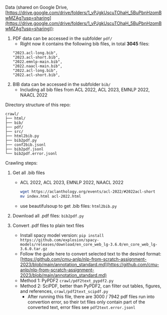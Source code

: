 Data (shared on Google Drive, [https://drive.google.com/drive/folders/1_vPJgkUscuTOhaH_5BuPbnHzomBwMZAg?usp=sharing](https://drive.google.com/drive/folders/1_vPJgkUscuTOhaH_5BuPbnHzomBwMZAg?usp=sharing)):
1. PDF data can be accessed in the subfolder `pdf/`
    - Right now it contains the following bib files, in total **3045** files:
    ```text
    "2023.acl-long.bib",
    "2023.acl-short.bib",
    "2022.emnlp-main.bib",
    "2022.naacl-main.bib",
    "2022.acl-long.bib",
    "2022.acl-short.bib",
    ```
2. BIB data can be accessed in the subfolder `bib/`
    - Including all bib files from ACL 2022, ACL 2023, EMNLP 2022, NAACL 2022

Directory structure of this repo:
```text
crawl/
├── html/
├── bib/
├── pdf/
├── src/
├── html2bib.py
├── bib2pdf.py
├── conf2bib.jsonl
├── bib2pdf.jsonl
└── bib2pdf.error.jsonl
```

Crawling steps:
1. Get all .bib files
    - ACL 2022, ACL 2023, EMNLP 2022, NAACL 2022
        ```bash
        wget https://aclanthology.org/events/acl-2022/#2022acl-short
        mv index.html acl-2022.html
        ```
    - use beautifulsoup to get .bib files: `html2bib.py`

2. Download all .pdf files: `bib2pdf.py`
3. Convert .pdf files to plain text files
    - Install spacy model version: `pip install https://github.com/explosion/spacy-models/releases/download/en_core_web_lg-3.6.0/en_core_web_lg-3.6.0.tar.gz`
    - Follow the guide here to convert selected text to the desired format: [https://github.com/cmu-anlp/nlp-from-scratch-assignment-2023/blob/main/annotation_standard.md](https://github.com/cmu-anlp/nlp-from-scratch-assignment-2023/blob/main/annotation_standard.md)
    - Method 1: PyPDF2 `crawl/pdf2text_pypdf2.py`
    - Method 2: SciPDF, better than PyPDF2, can filter out tables, figures, and references, `crawl/pdf2text_scipdf.py`
        - After running this file, there are 3000 / 7942 pdf files run into convertion error, so their txt files only contain part of the converted text, error files see `pdf2text.error.jsonl`